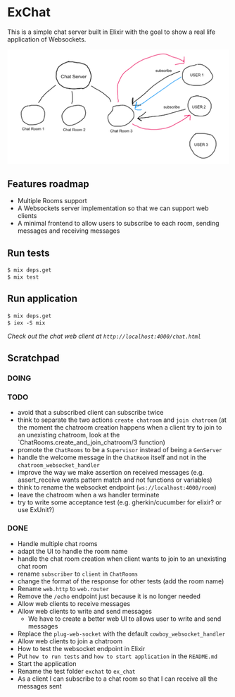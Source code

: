 # ExChat

This is a simple chat server built in Elixir with the goal to show a real life application of Websockets.

![the sketch](/sketch.png?raw=true)

## Features roadmap

- Multiple Rooms support
- A Websockets server implementation so that we can support web clients
- A minimal frontend to allow users to subscribe to each room, sending messages and receiving messages

## Run tests

```
$ mix deps.get
$ mix test
```

## Run application

```
$ mix deps.get
$ iex -S mix
```

_Check out the chat web client at `http://localhost:4000/chat.html`_

## Scratchpad

### DOING

### TODO

- avoid that a subscribed client can subscribe twice
- think to separate the two actions `create chatroom` and `join chatroom` (at the moment the chatroom creation happens when a client try to join to an unexisting chatroom, look at the `ChatRooms.create_and_join_chatroom/3 function)
- promote the `ChatRooms` to be a `Supervisor` instead of being a `GenServer`
- handle the welcome message in the `ChatRoom` itself and not in the `chatroom_websocket_handler`
- improve the way we make assertion on received messages (e.g. assert_receive wants pattern match and not functions or variables)
- think to rename the websocket endpoint (`ws://localhost:4000/room`)
- leave the chatroom when a ws handler terminate
- try to write some acceptance test (e.g. gherkin/cucumber for elixir? or use ExUnit?)

### DONE

- Handle multiple chat rooms
- adapt the UI to handle the room name
- handle the chat room creation when client wants to join to an unexisting chat room
- rename `subscriber` to `client` in `ChatRooms`
- change the format of the response for other tests (add the room name)
- Rename `web.http` to `web.router`
- Remove the `/echo` endpoint just because it is no longer needed
- Allow web clients to receive messages
- Allow web clients to write and send messages
  - We have to create a better web UI to allows user to write and send messages
- Replace the `plug-web-socket` with the default `cowboy_websocket_handler`
- Allow web clients to join a chatroom
- How to test the websocket endpoint in Elixir
- Put `how to run tests` and `how to start application` in the `README.md`
- Start the application
- Rename the test folder `exchat` to `ex_chat`
- As a client I can subscribe to a chat room so that I can receive all the messages sent

